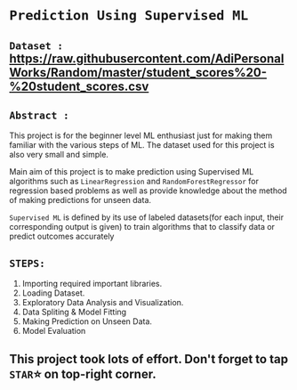 # `Prediction Using Supervised ML`

## `Dataset :` https://raw.githubusercontent.com/AdiPersonalWorks/Random/master/student_scores%20-%20student_scores.csv

## `Abstract :` 

This project is for the beginner level ML enthusiast just for making them familiar with the various steps of ML. The dataset used
for this project is also very small and simple. 

Main aim of this project is to make prediction using Supervised ML algorithms such as `LinearRegression` and `RandomForestRegressor` 
for regression based problems as well as provide knowledge about the method of making predictions for unseen data.

`Supervised ML` is defined by its use of labeled datasets(for each input, their corresponding output is given) to train algorithms that to classify data or predict outcomes accurately

## `STEPS: `

  1) Importing required important libraries.
  2) Loading Dataset.
  3) Exploratory Data Analysis and Visualization.
  4) Data Spliting  & Model Fitting
  5) Making Prediction on Unseen Data.
  6) Model Evaluation     

## This project took lots of effort. Don't forget to tap `STAR`⭐ on top-right corner.
                     
                                   

